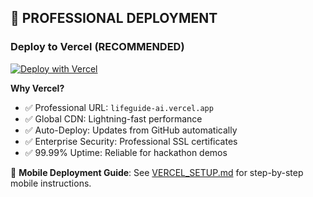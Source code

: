 
## 🚀 **PROFESSIONAL DEPLOYMENT**

### **Deploy to Vercel (RECOMMENDED)**
[![Deploy with Vercel](https://vercel.com/button)](https://vercel.com/new/clone?repository-url=https://github.com/yethikrishna/lifeguide-ai)

**Why Vercel?**
- ✅ Professional URL: `lifeguide-ai.vercel.app`
- ✅ Global CDN: Lightning-fast performance
- ✅ Auto-Deploy: Updates from GitHub automatically
- ✅ Enterprise Security: Professional SSL certificates
- ✅ 99.99% Uptime: Reliable for hackathon demos

📱 **Mobile Deployment Guide**: See [VERCEL_SETUP.md](VERCEL_SETUP.md) for step-by-step mobile instructions.

